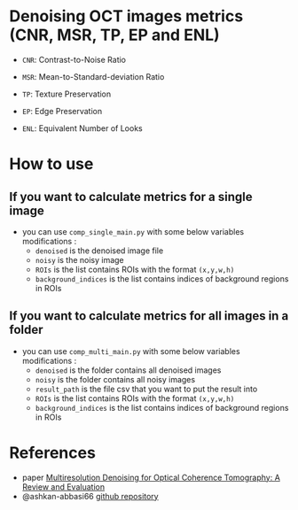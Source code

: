 # Denoising OCT images metrics (CNR, MSR, TP, EP and ENL)

- `CNR`: Contrast-to-Noise Ratio

- `MSR`: Mean-to-Standard-deviation Ratio

- `TP`: Texture Preservation

- `EP`: Edge Preservation

- `ENL`: Equivalent Number of Looks

# How to use

## If you want to calculate metrics for a single image
- you can use `comp_single_main.py` with some below variables modifications :
  - `denoised` is the denoised image file
  - `noisy` is the noisy image
  - `ROIs` is the list contains ROIs with the format `(x,y,w,h)` 
  - `background_indices` is the list contains indices of background regions in ROIs

## If you want to calculate metrics for all images in a folder
- you can use `comp_multi_main.py` with some below variables modifications :
  - `denoised` is the folder contains all denoised images
  - `noisy` is the folder contains all noisy images
  - `result_path` is the file csv that you want to put the result into
  - `ROIs` is the list contains ROIs with the format `(x,y,w,h)`
  - `background_indices` is the list contains indices of background regions in ROIs
 
# References
- paper [Multiresolution Denoising for Optical Coherence Tomography: A Review and Evaluation](http://dx.doi.org/10.2174/157340508786404044)
- @ashkan-abbasi66 [github repository](https://github.com/ashkan-abbasi66/OCT-denoising-package)




